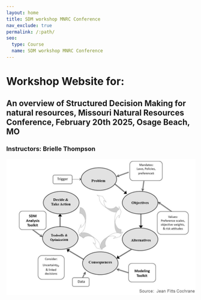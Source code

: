 ```yaml
---
layout: home
title: SDM workshop MNRC Conference
nav_exclude: true
permalink: /:path/
seo:
  type: Course
  name: SDM workshop MNRC Conference
---
```


# Workshop Website for:

## An overview of Structured Decision Making for natural resources, Missouri Natural Resources Conference, February 20th 2025, Osage Beach, MO

### Instructors: Brielle Thompson

![PrOACT](Proact.png)